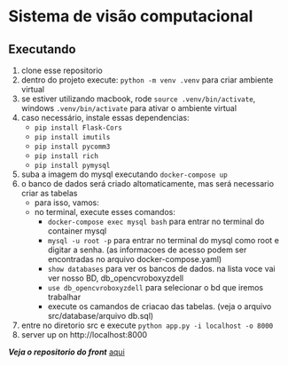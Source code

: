# Sistema de visão computacional

## Executando

1. clone esse repositorio
2. dentro do projeto execute: `python -m venv .venv` para criar ambiente virtual
3. se estiver utilizando macbook, rode `source .venv/bin/activate`, windows `.venv/bin/activate` para ativar o ambiente virtual
4. caso necessário, instale essas dependencias:
   - `pip install Flask-Cors`
   - `pip install imutils`
   - `pip install pycomm3` 
   - `pip install rich`  
   - `pip install pymysql`
5. suba a imagem do mysql executando `docker-compose up`
6. o banco de dados será criado altomaticamente, mas será necessario criar as tabelas
   - para isso, vamos:
   - no terminal, execute esses comandos:
     - `docker-compose exec mysql bash` para entrar no terminal do container mysql
     - `mysql -u root -p` para entrar no terminal do mysql como root e digitar a senha. (as informacoes de acesso podem ser encontradas no arquivo docker-compose.yaml)
     - `show databases` para ver os bancos de dados. na lista voce vai ver nosso BD, db_opencvroboxyzdell
     - `use db_opencvroboxyzdell` para selecionar o bd que iremos trabalhar
     - execute os camandos de criacao das tabelas. (veja o arquivo src/database/arquivo db.sql)
8. entre no diretorio src e execute `python app.py -i localhost -o 8000`
9. server up on http://localhost:8000

***Veja o repositorio do front*** [aqui](https://github.com/eltonCasacio/opencv_front_dell)  
